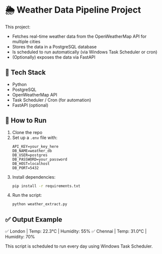 # 🌦️ Weather Data Pipeline Project

This project:
- Fetches real-time weather data from the OpenWeatherMap API for multiple cities
- Stores the data in a PostgreSQL database
- Is scheduled to run automatically (via Windows Task Scheduler or cron)
- (Optionally) exposes the data via FastAPI

## 🔧 Tech Stack
- Python
- PostgreSQL
- OpenWeatherMap API
- Task Scheduler / Cron (for automation)
- FastAPI (optional)

## 🚀 How to Run
1. Clone the repo
2. Set up a `.env` file with:
    ```
    API_KEY=your_key_here
    DB_NAME=weather_db
    DB_USER=postgres
    DB_PASSWORD=your_password
    DB_HOST=localhost
    DB_PORT=5432
    ```
3. Install dependencies:
    ```bash
    pip install -r requirements.txt
    ```
4. Run the script:
    ```bash
    python weather_extract.py
    ```

## ✅ Output Example
✅ London | Temp: 22.3°C | Humidity: 55%
✅ Chennai | Temp: 31.0°C | Humidity: 70%

This script is scheduled to run every day using Windows Task Scheduler.
